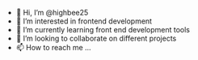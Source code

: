 - 👋 Hi, I’m @highbee25
- 👀 I’m interested in frontend development
- 🌱 I’m currently learning front end development tools
- 💞️ I’m looking to collaborate on different projects
- 📫 How to reach me ...

<!---
highbee25/highbee25 is a ✨ special ✨ repository because its `README.md` (this file) appears on your GitHub profile.
You can click the Preview link to take a look at your changes.
--->
